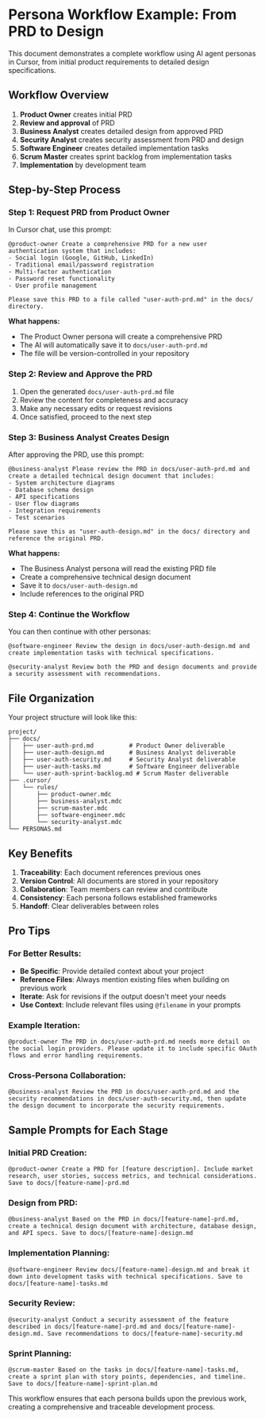 # Persona Workflow Example: From PRD to Design

This document demonstrates a complete workflow using AI agent personas in Cursor, from initial product requirements to detailed design specifications.

## Workflow Overview

1. **Product Owner** creates initial PRD
2. **Review and approval** of PRD
3. **Business Analyst** creates detailed design from approved PRD
4. **Security Analyst** creates security assessment from PRD and design
5. **Software Engineer** creates detailed implementation tasks
6. **Scrum Master** creates sprint backlog from implementation tasks
7. **Implementation** by development team

## Step-by-Step Process

### Step 1: Request PRD from Product Owner

In Cursor chat, use this prompt:

```
@product-owner Create a comprehensive PRD for a new user authentication system that includes:
- Social login (Google, GitHub, LinkedIn)
- Traditional email/password registration
- Multi-factor authentication
- Password reset functionality
- User profile management

Please save this PRD to a file called "user-auth-prd.md" in the docs/ directory.
```

**What happens:**
- The Product Owner persona will create a comprehensive PRD
- The AI will automatically save it to `docs/user-auth-prd.md`
- The file will be version-controlled in your repository

### Step 2: Review and Approve the PRD

1. Open the generated `docs/user-auth-prd.md` file
2. Review the content for completeness and accuracy
3. Make any necessary edits or request revisions
4. Once satisfied, proceed to the next step

### Step 3: Business Analyst Creates Design

After approving the PRD, use this prompt:

```
@business-analyst Please review the PRD in docs/user-auth-prd.md and create a detailed technical design document that includes:
- System architecture diagrams
- Database schema design
- API specifications
- User flow diagrams
- Integration requirements
- Test scenarios

Please save this as "user-auth-design.md" in the docs/ directory and reference the original PRD.
```

**What happens:**
- The Business Analyst persona will read the existing PRD file
- Create a comprehensive technical design document
- Save it to `docs/user-auth-design.md`
- Include references to the original PRD

### Step 4: Continue the Workflow

You can then continue with other personas:

```
@software-engineer Review the design in docs/user-auth-design.md and create implementation tasks with technical specifications.
```

```
@security-analyst Review both the PRD and design documents and provide a security assessment with recommendations.
```

## File Organization

Your project structure will look like this:

```
project/
├── docs/
│   ├── user-auth-prd.md          # Product Owner deliverable
│   ├── user-auth-design.md       # Business Analyst deliverable
│   ├── user-auth-security.md     # Security Analyst deliverable
│   ├── user-auth-tasks.md        # Software Engineer deliverable
│   └── user-auth-sprint-backlog.md # Scrum Master deliverable
├── .cursor/
│   └── rules/
│       ├── product-owner.mdc
│       ├── business-analyst.mdc
│       ├── scrum-master.mdc
│       ├── software-engineer.mdc
│       └── security-analyst.mdc
└── PERSONAS.md
```

## Key Benefits

1. **Traceability**: Each document references previous ones
2. **Version Control**: All documents are stored in your repository
3. **Collaboration**: Team members can review and contribute
4. **Consistency**: Each persona follows established frameworks
5. **Handoff**: Clear deliverables between roles

## Pro Tips

### For Better Results:
- **Be Specific**: Provide detailed context about your project
- **Reference Files**: Always mention existing files when building on previous work
- **Iterate**: Ask for revisions if the output doesn't meet your needs
- **Use Context**: Include relevant files using `@filename` in your prompts

### Example Iteration:
```
@product-owner The PRD in docs/user-auth-prd.md needs more detail on the social login providers. Please update it to include specific OAuth flows and error handling requirements.
```

### Cross-Persona Collaboration:
```
@business-analyst Review the PRD in docs/user-auth-prd.md and the security recommendations in docs/user-auth-security.md, then update the design document to incorporate the security requirements.
```

## Sample Prompts for Each Stage

### Initial PRD Creation:
```
@product-owner Create a PRD for [feature description]. Include market research, user stories, success metrics, and technical considerations. Save to docs/[feature-name]-prd.md
```

### Design from PRD:
```
@business-analyst Based on the PRD in docs/[feature-name]-prd.md, create a technical design document with architecture, database design, and API specs. Save to docs/[feature-name]-design.md
```

### Implementation Planning:
```
@software-engineer Review docs/[feature-name]-design.md and break it down into development tasks with technical specifications. Save to docs/[feature-name]-tasks.md
```

### Security Review:
```
@security-analyst Conduct a security assessment of the feature described in docs/[feature-name]-prd.md and docs/[feature-name]-design.md. Save recommendations to docs/[feature-name]-security.md
```

### Sprint Planning:
```
@scrum-master Based on the tasks in docs/[feature-name]-tasks.md, create a sprint plan with story points, dependencies, and timeline. Save to docs/[feature-name]-sprint-plan.md
```

This workflow ensures that each persona builds upon the previous work, creating a comprehensive and traceable development process.

